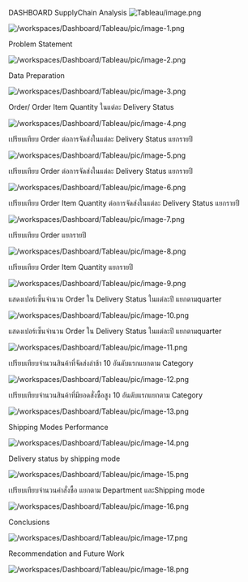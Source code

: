 DASHBOARD
SupplyChain Analysis
![Tableau/image.png](pic/image.png)

![/workspaces/Dashboard/Tableau/pic/image-1.png](pic/image-1.png)

Problem Statement

![/workspaces/Dashboard/Tableau/pic/image-2.png](pic/image-2.png)


Data Preparation

![/workspaces/Dashboard/Tableau/pic/image-3.png](pic/image-3.png)


Order/ Order Item Quantity ในแต่ละ Delivery Status

![/workspaces/Dashboard/Tableau/pic/image-4.png](pic/image-4.png)


เปรียบเทียบ Order ต่อการจัดส่งในแต่ละ Delivery Status แยกรายปี 

![/workspaces/Dashboard/Tableau/pic/image-5.png](pic/image-5.png)


เปรียบเทียบ Order ต่อการจัดส่งในแต่ละ Delivery Status แยกรายปี 

![/workspaces/Dashboard/Tableau/pic/image-6.png](pic/image-6.png)


เปรียบเทียบ Order Item Quantity ต่อการจัดส่งในแต่ละ Delivery Status แยกรายปี 

![/workspaces/Dashboard/Tableau/pic/image-7.png](pic/image-7.png)


เปรียบเทียบ Order แยกรายปี 

![/workspaces/Dashboard/Tableau/pic/image-8.png](pic/image-8.png)


เปรียบเทียบ Order Item Quantity แยกรายปี 

![/workspaces/Dashboard/Tableau/pic/image-9.png](pic/image-9.png)


แสดงเปอร์เซ็นจำนวน Order ใน Delivery Status ในแต่ละปี แยกตามquarter

![/workspaces/Dashboard/Tableau/pic/image-10.png](pic/image-10.png)


แสดงเปอร์เซ็นจำนวน Order ใน Delivery Status ในแต่ละปี แยกตามquarter


![/workspaces/Dashboard/Tableau/pic/image-11.png](pic/image-11.png)


เปรียบเทียบจำนวนสินค้าที่จัดส่งล่าช้า 10 อันดับแรกแยกตาม Category


![/workspaces/Dashboard/Tableau/pic/image-12.png](pic/image-12.png)


เปรียบเทียบจำนวนสินค้าที่มียอดสั่งซื้อสูง 10 อันดับแรกแยกตาม Category


![/workspaces/Dashboard/Tableau/pic/image-13.png](pic/image-13.png)


Shipping Modes Performance

![/workspaces/Dashboard/Tableau/pic/image-14.png](pic/image-14.png)



Delivery status by shipping mode

![/workspaces/Dashboard/Tableau/pic/image-15.png](pic/image-15.png)


เปรียบเทียบจำนวนคำสั่งซื้อ แยกตาม Department และShipping mode

![/workspaces/Dashboard/Tableau/pic/image-16.png](pic/image-16.png)


Conclusions

![/workspaces/Dashboard/Tableau/pic/image-17.png](pic/image-17.png)


Recommendation and Future Work 


![/workspaces/Dashboard/Tableau/pic/image-18.png](pic/image-18.png)

